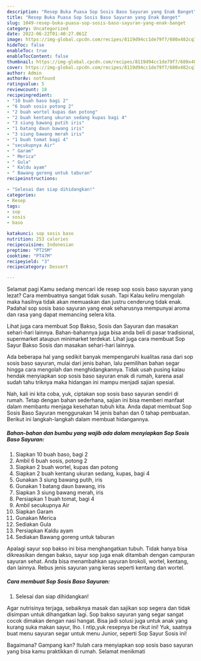 ```yaml
---
description: "Resep Buka Puasa Sop Sosis Baso Sayuran yang Enak Banget"
title: "Resep Buka Puasa Sop Sosis Baso Sayuran yang Enak Banget"
slug: 1049-resep-buka-puasa-sop-sosis-baso-sayuran-yang-enak-banget
category: Uncategorized
date: 2022-06-22T01:40:27.061Z
image: https://img-global.cpcdn.com/recipes/8119d94cc1de79f7/680x482cq70/sop-sosis-baso-sayuran-foto-resep-utama.jpg
hideToc: false
enableToc: true
enableTocContent: false
thumbnail: https://img-global.cpcdn.com/recipes/8119d94cc1de79f7/680x482cq70/sop-sosis-baso-sayuran-foto-resep-utama.jpg
cover: https://img-global.cpcdn.com/recipes/8119d94cc1de79f7/680x482cq70/sop-sosis-baso-sayuran-foto-resep-utama.jpg
author: Admin
authorAv: notfound
ratingvalue: 5
reviewcount: 18
recipeingredient:
- "10 buah baso bagi 2"
- "6 buah sosis potong 2"
- "2 buah wortel kupas dan potong"
- "2 buah kentang ukuran sedang kupas bagi 4"
- "3 siung bawang putih iris"
- "1 batang daun bawang iris"
- "3 siung bawang merah iris"
- "1 buah tomat bagi 4"
- "secukupnya Air"
- " Garam"
- " Merica"
- " Gula"
- " Kaldu ayam"
- " Bawang goreng untuk taburan"
recipeinstructions:

- "Selesai dan siap dihidangkan!"
categories:
- Resep
tags:
- sop
- sosis
- baso

katakunci: sop sosis baso 
nutrition: 253 calories
recipecuisine: Indonesian
preptime: "PT25M"
cooktime: "PT47M"
recipeyield: "3"
recipecategory: Dessert

---
```



Selamat pagi Kamu sedang mencari ide resep sop sosis baso sayuran yang lezat? Cara membuatnya sangat tidak susah. Tapi Kalau keliru mengolah maka hasilnya tidak akan memuaskan dan justru cenderung tidak enak. Padahal sop sosis baso sayuran yang enak seharusnya mempunyai aroma dan rasa yang dapat memancing selera kita.


Lihat juga cara membuat Sop Bakso, Sosis dan Sayuran dan masakan sehari-hari lainnya. Bahan-bahannya juga bisa anda beli di pasar tradisional, supermarket ataupun minimarket terdekat. Lihat juga cara membuat Sop Sayur Bakso Sosis dan masakan sehari-hari lainnya.

Ada beberapa hal yang sedikit banyak mempengaruhi kualitas rasa dari sop sosis baso sayuran, mulai dari jenis bahan, lalu pemilihan bahan segar hingga cara mengolah dan menghidangkannya. Tidak usah pusing kalau hendak menyiapkan sop sosis baso sayuran enak di rumah, karena asal sudah tahu triknya maka hidangan ini mampu menjadi sajian spesial.


Nah, kali ini kita coba, yuk, ciptakan sop sosis baso sayuran sendiri di rumah. Tetap dengan bahan sederhana, sajian ini bisa memberi manfaat dalam membantu menjaga kesehatan tubuh kita. Anda dapat membuat Sop Sosis Baso Sayuran menggunakan 14 jenis bahan dan 0 tahap pembuatan. Berikut ini langkah-langkah dalam membuat hidangannya.

<!--inarticleads1-->

##### Bahan-bahan dan bumbu yang wajib ada dalam menyiapkan Sop Sosis Baso Sayuran:

1. Siapkan 10 buah baso, bagi 2
1. Ambil 6 buah sosis, potong 2
1. Siapkan 2 buah wortel, kupas dan potong
1. Siapkan 2 buah kentang ukuran sedang, kupas, bagi 4
1. Gunakan 3 siung bawang putih, iris
1. Gunakan 1 batang daun bawang, iris
1. Siapkan 3 siung bawang merah, iris
1. Persiapkan 1 buah tomat, bagi 4
1. Ambil secukupnya Air
1. Siapkan  Garam
1. Gunakan  Merica
1. Sediakan  Gula
1. Persiapkan  Kaldu ayam
1. Sediakan  Bawang goreng untuk taburan


Apalagi sayur sop bakso ini bisa menghangatkan tubuh. Tidak hanya bisa dikreasikan dengan bakso, sayur sop juga enak ditambah dengan campuran sayuran sehat. Anda bisa menambahkan sayuran brokoli, wortel, kentang, dan lainnya. Rebus jenis sayuran yang keras seperti kentang dan wortel. 

<!--inarticleads2-->

##### Cara membuat Sop Sosis Baso Sayuran:


1. Selesai dan siap dihidangkan!

Agar nutrisinya terjaga, sebaiknya masak dan sajikan sop segera dan tidak disimpan untuk dihangatkan lagi. Sop bakso sayuran yang segar sangat cocok dimakan dengan nasi hangat. Bisa jadi solusi juga untuk anak yang kurang suka makan sayur, lho. I ntip,yuk resepnya be rikut ini! Yuk, saatnya buat menu sayuran segar untuk menu Junior, seperti Sop Sayur Sosis ini! 

Bagaimana? Gampang kan? Itulah cara menyiapkan sop sosis baso sayuran yang bisa kamu praktikkan di rumah. Selamat menikmati
